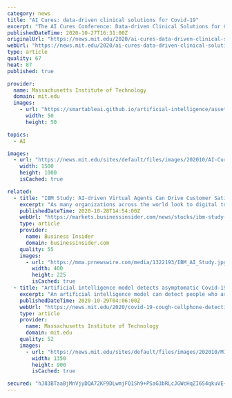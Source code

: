```yaml
---
category: news
title: "AI Cures: data-driven clinical solutions for Covid-19"
excerpt: "The AI Cures Conference: Data-driven Clinical Solutions for Covid-19 described technologies developed in response to the Covid-19 pandemic and new opportunities for AI solutions for clinical management."
publishedDateTime: 2020-10-27T16:31:00Z
originalUrl: "https://news.mit.edu/2020/ai-cures-data-driven-clinical-solutions-covid-19-1027"
webUrl: "https://news.mit.edu/2020/ai-cures-data-driven-clinical-solutions-covid-19-1027"
type: article
quality: 67
heat: 87
published: true

provider:
  name: Massachusetts Institute of Technology
  domain: mit.edu
  images:
    - url: "https://smartableai.github.io/artificial-intelligence/assets/images/organizations/mit.edu-50x50.jpg"
      width: 50
      height: 50

topics:
  - AI

images:
  - url: "https://news.mit.edu/sites/default/files/images/202010/AI-Cures-Conference-panel.jpg"
    width: 1500
    height: 1000
    isCached: true

related:
  - title: "IBM Study: AI-driven Virtual Agents Can Drive Customer Satisfaction and Cost Savings Amid COVID-19"
    excerpt: "As many organizations across the world look to digital tools to help address surges in customer inquiries due to the COVID-19 pandemic, a new IBM study revealed 99% of respondents report an increase in customer satisfaction as a result of using AI-driven virtual agent technology."
    publishedDateTime: 2020-10-28T14:54:00Z
    webUrl: "https://markets.businessinsider.com/news/stocks/ibm-study-ai-driven-virtual-agents-can-drive-customer-satisfaction-and-cost-savings-amid-covid-19-1029735274"
    type: article
    provider:
      name: Business Insider
      domain: businessinsider.com
    quality: 55
    images:
      - url: "https://mma.prnewswire.com/media/1322193/IBM_AI_Study.jpg"
        width: 400
        height: 225
        isCached: true
  - title: "Artificial intelligence model detects asymptomatic Covid-19 infections through cellphone-recorded coughs"
    excerpt: "An artificial intelligence model can detect people who are asymptomatic with Covid-19, through cellphone-recorded coughs. The work was led by Brian Subirana and colleagues at the MIT Auto-ID Lab."
    publishedDateTime: 2020-10-29T04:06:00Z
    webUrl: "https://news.mit.edu/2020/covid-19-cough-cellphone-detection-1029"
    type: article
    provider:
      name: Massachusetts Institute of Technology
      domain: mit.edu
    quality: 52
    images:
      - url: "https://news.mit.edu/sites/default/files/images/202010/MIT-Cough-Recordings-01-PRESS.jpg"
        width: 1350
        height: 900
        isCached: true

secured: "hJ83BTaaBjMnVjyDQA72KF9DLwmjFQ1Sh9+PSaG3bRLcJGWcHqZI6S4qkuVE+hy/UpGbCefCpy68ZLcSVuWL3A6Er/uM+/qM6+bPOjIHDPPpCTWWZJ736I/5UxpnSeL/gvgBakCbPjbdcYVmaV4mZLQwStzr/Rl0lNyA5wvg3Le+JwtrOutZ001iTfyC1c2vUskISBXHRvZaBCq4IucJ0qMbOMU1YMoTp/PQz9aLir5gCfxLVKJagFmm+qY5SGtmpY19j+u7aOQ+NiFWzyKmTONxG6EEPugtFYPyj/E3/UmzRPUSiTd+F9xreKY/76ZOiPpNw1Vva5SvP5s2sfFgUhhRJMO9UAHpI/Q4sod4iAo=;aCUJKdHicdmA89I0aFAUUg=="
---
```


